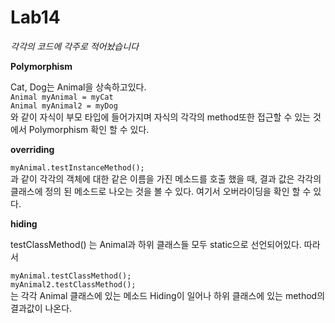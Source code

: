 # Lab14

*각각의 코드에 각주로 적어놨습니다*

**Polymorphism**

Cat, Dog는 Animal을 상속하고있다.<br>
`Animal myAnimal = myCat`<br>
`Animal myAnimal2 = myDog`<br>
와 같이 자식이 부모 타입에 들어가지며 자식의 각각의 method또한  접근할 수 있는 것에서 Polymorphism 확인 할 수 있다.


**overriding**

 `myAnimal.testInstanceMethod();`<br>
 과 같이 각각의 객체에 대한 같은 이름을 가진 메소드를 호출 했을 때, 결과 값은
 각각의 클래스에 정의 된 메소드로 나오는 것을 볼 수 있다.
 여기서 오버라이딩을 확인 할 수 있다.

**hiding**

testClassMethod() 는 Animal과 하위 클래스들 모두 static으로 선언되어있다. 따라서

`myAnimal.testClassMethod();`<br>
`myAnimal2.testClassMethod();`<br>
는 각각 Animal 클래스에 있는 메소드 Hiding이 일어나 하위 클래스에 있는 method의
결과값이 나온다.

